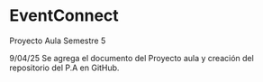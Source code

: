 # EventConnect
Proyecto Aula Semestre 5

9/04/25
Se agrega el documento del Proyecto aula y creación del repositorio del P.A en GitHub.
